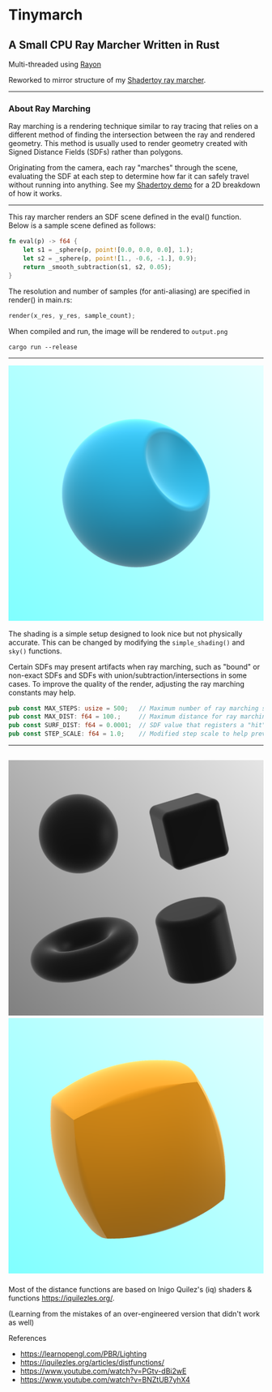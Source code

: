 # Tinymarch
## A Small CPU Ray Marcher Written in Rust

Multi-threaded using [Rayon](https://docs.rs/rayon/latest/rayon/)

Reworked to mirror structure of my [Shadertoy ray marcher](https://www.shadertoy.com/view/dtXfzM).

---
### About Ray Marching

Ray marching is a rendering technique similar to ray tracing that relies on a different method of finding the intersection between the ray and rendered geometry. This method is usually used to render geometry created with Signed Distance Fields (SDFs) rather than polygons.

Originating from the camera, each ray "marches" through the scene, evaluating the SDF at each step to determine how far it can safely travel without running into anything. See my [Shadertoy demo](https://www.shadertoy.com/view/cssfWs) for a 2D breakdown of how it works.

---
This ray marcher renders an SDF scene defined in the eval() function. Below is a sample scene defined as follows:

```rust
fn eval(p) -> f64 {
    let s1 = _sphere(p, point![0.0, 0.0, 0.0], 1.);
    let s2 = _sphere(p, point![1., -0.6, -1.], 0.9);
    return _smooth_subtraction(s1, s2, 0.05);
}
```

The resolution and number of samples (for anti-aliasing) are specified in render() in main.rs:
```rust
render(x_res, y_res, sample_count);
```

When compiled and run, the image will be rendered to `output.png`

```
cargo run --release
```

---

![Banner](./img/cut_sphere.png)

The shading is a simple setup designed to look nice but not physically accurate. This can be changed by modifying the `simple_shading()` and `sky()` functions.

Certain SDFs may present artifacts when ray marching, such as "bound" or non-exact SDFs and SDFs with union/subtraction/intersections in some cases. To improve the quality of the render, adjusting the ray marching constants may help.

```rust
pub const MAX_STEPS: usize = 500;   // Maximum number of ray marching steps
pub const MAX_DIST: f64 = 100.;     // Maximum distance for ray marching
pub const SURF_DIST: f64 = 0.0001;  // SDF value that registers a "hit"
pub const STEP_SCALE: f64 = 1.0;    // Modified step scale to help prevent artifacts (<=1)
```
---
![Primitives](./img/primitives.png)
![Mixed](./img/mix.png)
---
Most of the distance functions are based on Inigo Quilez's (iq) shaders & functions https://iquilezles.org/.

(Learning from the mistakes of an over-engineered version that didn't work as well)

References
- https://learnopengl.com/PBR/Lighting
- https://iquilezles.org/articles/distfunctions/
- https://www.youtube.com/watch?v=PGtv-dBi2wE
- https://www.youtube.com/watch?v=BNZtUB7yhX4